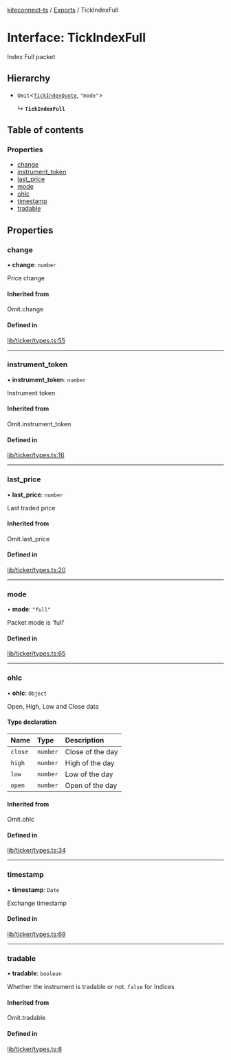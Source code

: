[kiteconnect-ts](../README.md) / [Exports](../modules.md) / TickIndexFull

# Interface: TickIndexFull

Index Full packet

## Hierarchy

- `Omit`<[`TickIndexQuote`](TickIndexQuote.md), ``"mode"``\>

  ↳ **`TickIndexFull`**

## Table of contents

### Properties

- [change](TickIndexFull.md#change)
- [instrument\_token](TickIndexFull.md#instrument_token)
- [last\_price](TickIndexFull.md#last_price)
- [mode](TickIndexFull.md#mode)
- [ohlc](TickIndexFull.md#ohlc)
- [timestamp](TickIndexFull.md#timestamp)
- [tradable](TickIndexFull.md#tradable)

## Properties

### change

• **change**: `number`

Price change

#### Inherited from

Omit.change

#### Defined in

[lib/ticker/types.ts:55](https://github.com/anurag-roy/kiteconnect-ts/blob/327f526/lib/ticker/types.ts#L55)

___

### instrument\_token

• **instrument\_token**: `number`

Instrument token

#### Inherited from

Omit.instrument\_token

#### Defined in

[lib/ticker/types.ts:16](https://github.com/anurag-roy/kiteconnect-ts/blob/327f526/lib/ticker/types.ts#L16)

___

### last\_price

• **last\_price**: `number`

Last traded price

#### Inherited from

Omit.last\_price

#### Defined in

[lib/ticker/types.ts:20](https://github.com/anurag-roy/kiteconnect-ts/blob/327f526/lib/ticker/types.ts#L20)

___

### mode

• **mode**: ``"full"``

Packet mode is 'full'

#### Defined in

[lib/ticker/types.ts:65](https://github.com/anurag-roy/kiteconnect-ts/blob/327f526/lib/ticker/types.ts#L65)

___

### ohlc

• **ohlc**: `Object`

Open, High, Low and Close data

#### Type declaration

| Name | Type | Description |
| :------ | :------ | :------ |
| `close` | `number` | Close of the day |
| `high` | `number` | High of the day |
| `low` | `number` | Low of the day |
| `open` | `number` | Open of the day |

#### Inherited from

Omit.ohlc

#### Defined in

[lib/ticker/types.ts:34](https://github.com/anurag-roy/kiteconnect-ts/blob/327f526/lib/ticker/types.ts#L34)

___

### timestamp

• **timestamp**: `Date`

Exchange timestamp

#### Defined in

[lib/ticker/types.ts:69](https://github.com/anurag-roy/kiteconnect-ts/blob/327f526/lib/ticker/types.ts#L69)

___

### tradable

• **tradable**: `boolean`

Whether the instrument is tradable or not. `false` for Indices

#### Inherited from

Omit.tradable

#### Defined in

[lib/ticker/types.ts:8](https://github.com/anurag-roy/kiteconnect-ts/blob/327f526/lib/ticker/types.ts#L8)
